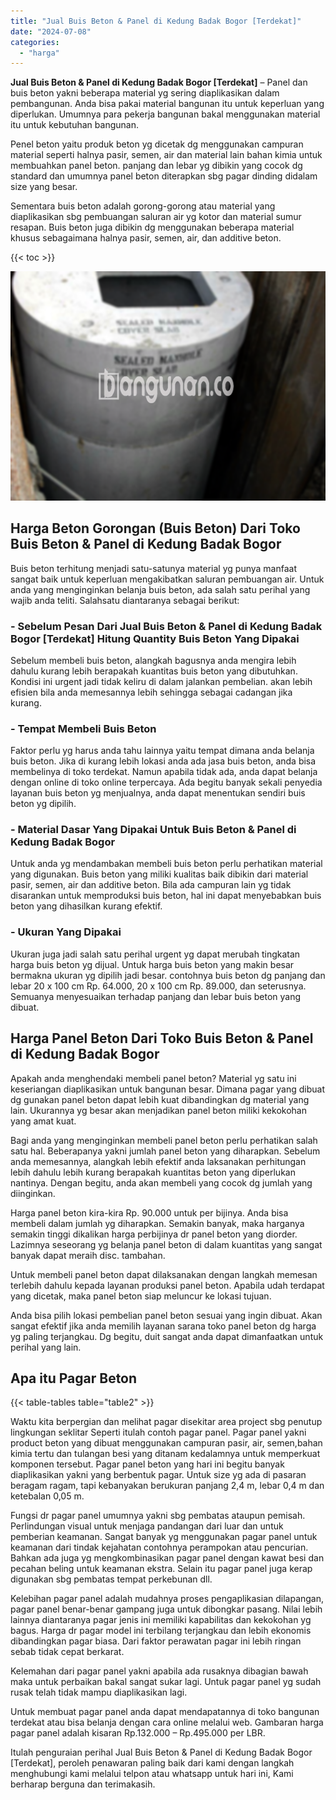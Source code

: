 ```yaml
---
title: "Jual Buis Beton & Panel di Kedung Badak Bogor [Terdekat]"
date: "2024-07-08"
categories: 
  - "harga"
---
```


**Jual Buis Beton & Panel di Kedung Badak Bogor \[Terdekat\]** – Panel dan buis beton yakni beberapa material yg sering diaplikasikan dalam pembangunan. Anda bisa pakai material bangunan itu untuk keperluan yang diperlukan. Umumnya para pekerja bangunan bakal menggunakan material itu untuk kebutuhan bangunan.

Penel beton yaitu produk beton yg dicetak dg menggunakan campuran material seperti halnya pasir, semen, air dan material lain bahan kimia untuk membuahkan panel beton. panjang dan lebar yg dibikin yang cocok dg standard dan umumnya panel beton diterapkan sbg pagar dinding didalam size yang besar.

Sementara buis beton adalah gorong-gorong atau material yang diaplikasikan sbg pembuangan saluran air yg kotor dan material sumur resapan. Buis beton juga dibikin dg menggunakan beberapa material khusus sebagaimana halnya pasir, semen, air, dan additive beton.

{{< toc >}}

![Jual Buis Beton & Panel di Kedung Badak Bogor [Terdekat]](/images/jual-panel-buis-beton-murah-02.png)

## Harga Beton Gorongan (Buis Beton) Dari Toko Buis Beton & Panel di Kedung Badak Bogor

Buis beton terhitung menjadi satu-satunya material yg punya manfaat sangat baik untuk keperluan mengakibatkan saluran pembuangan air. Untuk anda yang menginginkan belanja buis beton, ada salah satu perihal yang wajib anda teliti. Salahsatu diantaranya sebagai berikut:

### \- Sebelum Pesan Dari Jual Buis Beton & Panel di Kedung Badak Bogor \[Terdekat\] Hitung Quantity Buis Beton Yang Dipakai

Sebelum membeli buis beton, alangkah bagusnya anda mengira lebih dahulu kurang lebih berapakah kuantitas buis beton yang dibutuhkan. Kondisi ini urgent jadi tidak keliru di dalam jalankan pembelian. akan lebih efisien bila anda memesannya lebih sehingga sebagai cadangan jika kurang.

### \- Tempat Membeli Buis Beton

Faktor perlu yg harus anda tahu lainnya yaitu tempat dimana anda belanja buis beton. Jika di kurang lebih lokasi anda ada jasa buis beton, anda bisa membelinya di toko terdekat. Namun apabila tidak ada, anda dapat belanja dengan online di toko online terpercaya. Ada begitu banyak sekali penyedia layanan buis beton yg menjualnya, anda dapat menentukan sendiri buis beton yg dipilih.

### \- Material Dasar Yang Dipakai Untuk Buis Beton & Panel di Kedung Badak Bogor

Untuk anda yg mendambakan membeli buis beton perlu perhatikan material yang digunakan. Buis beton yang miliki kualitas baik dibikin dari material pasir, semen, air dan additive beton. Bila ada campuran lain yg tidak disarankan untuk memproduksi buis beton, hal ini dapat menyebabkan buis beton yang dihasilkan kurang efektif.

### \- Ukuran Yang Dipakai

Ukuran juga jadi salah satu perihal urgent yg dapat merubah tingkatan harga buis beton yg dijual. Untuk harga buis beton yang makin besar bermakna ukuran yg dipilih jadi besar. contohnya buis beton dg panjang dan lebar 20 x 100 cm Rp. 64.000, 20 x 100 cm Rp. 89.000, dan seterusnya. Semuanya menyesuaikan terhadap panjang dan lebar buis beton yang dibuat.

## Harga Panel Beton Dari Toko Buis Beton & Panel di Kedung Badak Bogor

Apakah anda menghendaki membeli panel beton? Material yg satu ini keseriangan diaplikasikan untuk bangunan besar. Dimana pagar yang dibuat dg gunakan panel beton dapat lebih kuat dibandingkan dg material yang lain. Ukurannya yg besar akan menjadikan panel beton miliki kekokohan yang amat kuat.

Bagi anda yang menginginkan membeli panel beton perlu perhatikan salah satu hal. Beberapanya yakni jumlah panel beton yang diharapkan. Sebelum anda memesannya, alangkah lebih efektif anda laksanakan perhitungan lebih dahulu lebih kurang berapakah kuantitas beton yang diperlukan nantinya. Dengan begitu, anda akan membeli yang cocok dg jumlah yang diinginkan.

Harga panel beton kira-kira Rp. 90.000 untuk per bijinya. Anda bisa membeli dalam jumlah yg diharapkan. Semakin banyak, maka harganya semakin tinggi dikalikan harga perbijinya dr panel beton yang diorder. Lazimnya seseorang yg belanja panel beton di dalam kuantitas yang sangat banyak dapat meraih disc. tambahan.

Untuk membeli panel beton dapat dilaksanakan dengan langkah memesan terlebih dahulu kepada layanan produksi panel beton. Apabila udah terdapat yang dicetak, maka panel beton siap meluncur ke lokasi tujuan.

Anda bisa pilih lokasi pembelian panel beton sesuai yang ingin dibuat. Akan sangat efektif jika anda memilih layanan sarana toko panel beton dg harga yg paling terjangkau. Dg begitu, duit sangat anda dapat dimanfaatkan untuk perihal yang lain.

## Apa itu Pagar Beton

{{< table-tables table="table2" >}}

Waktu kita berpergian dan melihat pagar disekitar area project sbg penutup lingkungan seklitar Seperti itulah contoh pagar panel. Pagar panel yakni product beton yang dibuat menggunakan campuran pasir, air, semen,bahan kimia tertu dan tulangan besi yang ditanam kedalamnya untuk memperkuat komponen tersebut. Pagar panel beton yang hari ini begitu banyak diaplikasikan yakni yang berbentuk pagar. Untuk size yg ada di pasaran beragam ragam, tapi kebanyakan berukuran panjang 2,4 m, lebar 0,4 m dan ketebalan 0,05 m.

Fungsi dr pagar panel umumnya yakni sbg pembatas ataupun pemisah. Perlindungan visual untuk menjaga pandangan dari luar dan untuk pemberian keamanan. Sangat banyak yg menggunakan pagar panel untuk keamanan dari tindak kejahatan contohnya perampokan atau pencurian. Bahkan ada juga yg mengkombinasikan pagar panel dengan kawat besi dan pecahan beling untuk keamanan ekstra. Selain itu pagar panel juga kerap digunakan sbg pembatas tempat perkebunan dll.

Kelebihan pagar panel adalah mudahnya proses pengaplikasian dilapangan, pagar panel benar-benar gampang juga untuk dibongkar pasang. Nilai lebih lainnya diantaranya pagar jenis ini memiliki kapabilitas dan kekokohan yg bagus. Harga dr pagar model ini terbilang terjangkau dan lebih ekonomis dibandingkan pagar biasa. Dari faktor perawatan pagar ini lebih ringan sebab tidak cepat berkarat.

Kelemahan dari pagar panel yakni apabila ada rusaknya dibagian bawah maka untuk perbaikan bakal sangat sukar lagi. Untuk pagar panel yg sudah rusak telah tidak mampu diaplikasikan lagi.

Untuk membuat pagar panel anda dapat mendapatannya di toko bangunan terdekat atau bisa belanja dengan cara online melalui web. Gambaran harga pagar panel adalah kisaran Rp.132.000 – Rp.495.000 per LBR.

Itulah penguraian perihal Jual Buis Beton & Panel di Kedung Badak Bogor \[Terdekat\], peroleh penawaran paling baik dari kami dengan langkah menghubungi kami melalui telpon atau whatsapp untuk hari ini, Kami berharap berguna dan terimakasih.
